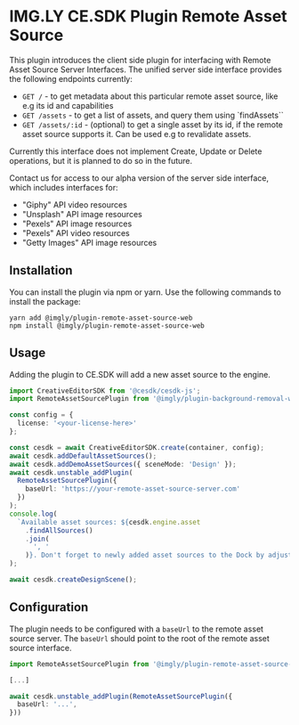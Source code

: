 # IMG.LY CE.SDK Plugin Remote Asset Source

This plugin introduces the client side plugin for interfacing with Remote Asset Source Server Interfaces.
The unified server side interface provides the following endpoints currently:

- `GET /` - to get metadata about this particular remote asset source, like e.g its id and capabilities
- `GET /assets` - to get a list of assets, and query them using `findAssets``
- `GET /assets/:id` - (optional) to get a single asset by its id, if the remote asset source supports it. Can be used e.g to revalidate assets.

Currently this interface does not implement Create, Update or Delete operations, but it is planned to do so in the future.

Contact us for access to our alpha version of the server side interface, which includes interfaces for:

- "Giphy" API video resources
- "Unsplash" API image resources
- "Pexels" API image resources
- "Pexels" API video resources
- "Getty Images" API image resources

## Installation

You can install the plugin via npm or yarn. Use the following commands to install the package:

```
yarn add @imgly/plugin-remote-asset-source-web
npm install @imgly/plugin-remote-asset-source-web
```

## Usage

Adding the plugin to CE.SDK will add a new asset source to the engine.

```typescript
import CreativeEditorSDK from '@cesdk/cesdk-js';
import RemoteAssetSourcePlugin from '@imgly/plugin-background-removal-web';

const config = {
  license: '<your-license-here>'
};

const cesdk = await CreativeEditorSDK.create(container, config);
await cesdk.addDefaultAssetSources();
await cesdk.addDemoAssetSources({ sceneMode: 'Design' });
await cesdk.unstable_addPlugin(
  RemoteAssetSourcePlugin({
    baseUrl: 'https://your-remote-asset-source-server.com'
  })
);
console.log(
  `Available asset sources: ${cesdk.engine.asset
    .findAllSources()
    .join(
      ', '
    )}. Don't forget to newly added asset sources to the Dock by adjusting the insertEntries in the CE.SDK UI configuration. See more on that here: https://img.ly/docs/cesdk/ui/guides/customize-asset-library `
);

await cesdk.createDesignScene();
```

## Configuration

The plugin needs to be configured with a `baseUrl` to the remote asset source server. The `baseUrl` should point to the root of the remote asset source interface.

```typescript
import RemoteAssetSourcePlugin from '@imgly/plugin-remote-asset-source-web';

[...]

await cesdk.unstable_addPlugin(RemoteAssetSourcePlugin({
  baseUrl: '...',
}))

```
